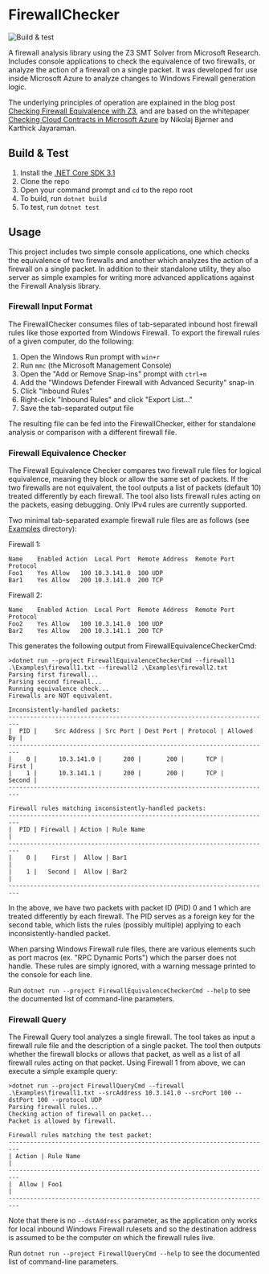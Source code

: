# FirewallChecker

![Build & test](https://github.com/actions/ahelwer/firewallchecker/workflows/build-and-test/badge.svg?branch=cicd)

A firewall analysis library using the Z3 SMT Solver from Microsoft Research.
Includes console applications to check the equivalence of two firewalls, or analyze the action of a firewall on a single packet.
It was developed for use inside Microsoft Azure to analyze changes to Windows Firewall generation logic.

The underlying principles of operation are explained in the blog post [Checking Firewall Equivalence with Z3](https://ahelwer.ca/post/2018-02-13-z3-firewall/), and are based on the whitepaper [Checking Cloud Contracts in Microsoft Azure](https://www.microsoft.com/en-us/research/wp-content/uploads/2016/02/nbjorner-icdcit2015.pdf) by Nikolaj Bjørner and Karthick Jayaraman.

## Build & Test

1. Install the [.NET Core SDK 3.1](https://dotnet.microsoft.com/download)
2. Clone the repo
3. Open your command prompt and `cd` to the repo root
4. To build, run `dotnet build`
5. To test, run  `dotnet test`

## Usage

This project includes two simple console applications, one which checks the equivalence of two firewalls and another which analyzes the action of a firewall on a single packet.
In addition to their standalone utility, they also server as simple examples for writing more advanced applications against the Firewall Analysis library.

### Firewall Input Format

The FirewallChecker consumes files of tab-separated inbound host firewall rules like those exported from Windows Firewall. To export the firewall rules of a given computer, do the following:

  1. Open the Windows Run prompt with `win+r`
  2. Run `mmc` (the Microsoft Management Console)
  3. Open the "Add or Remove Snap-ins" prompt with `ctrl+m`
  4. Add the "Windows Defender Firewall with Advanced Security" snap-in
  5. Click "Inbound Rules"
  6. Right-click "Inbound Rules" and click "Export List..."
  7. Save the tab-separated output file

The resulting file can be fed into the FirewallChecker, either for standalone analysis or comparison with a different firewall file.

### Firewall Equivalence Checker

The Firewall Equivalence Checker compares two firewall rule files for logical equivalence, meaning they block or allow the same set of packets.
If the two firewalls are not equivalent, the tool outputs a list of packets (default 10) treated differently by each firewall.
The tool also lists firewall rules acting on the packets, easing debugging. Only IPv4 rules are currently supported.

Two minimal tab-separated example firewall rule files are as follows (see [Examples](./Examples) directory):

Firewall 1:
```
Name	Enabled	Action	Local Port	Remote Address	Remote Port	Protocol
Foo1	Yes	Allow	100	10.3.141.0	100	UDP
Bar1	Yes	Allow	200	10.3.141.0	200	TCP
```

Firewall 2:
```
Name	Enabled	Action	Local Port	Remote Address	Remote Port	Protocol
Foo2	Yes	Allow	100	10.3.141.0	100	UDP
Bar2	Yes	Allow	200	10.3.141.1	200	TCP
```

This generates the following output from FirewallEquivalenceCheckerCmd:

```
>dotnet run --project FirewallEquivalenceCheckerCmd --firewall1 .\Examples\firewall1.txt --firewall2 .\Examples\firewall2.txt
Parsing first firewall...
Parsing second firewall...
Running equivalence check...
Firewalls are NOT equivalent.

Inconsistently-handled packets:
-------------------------------------------------------------------------
|  PID |     Src Address | Src Port | Dest Port | Protocol | Allowed By |
-------------------------------------------------------------------------
|    0 |      10.3.141.0 |      200 |       200 |      TCP |      First |
|    1 |      10.3.141.1 |      200 |       200 |      TCP |     Second |
-------------------------------------------------------------------------

Firewall rules matching inconsistently-handled packets:
-------------------------------------------------------------------------
|  PID | Firewall | Action | Rule Name                                  |
-------------------------------------------------------------------------
|    0 |    First |  Allow | Bar1                                       |
|    1 |   Second |  Allow | Bar2                                       |
-------------------------------------------------------------------------
```

In the above, we have two packets with packet ID (PID) 0 and 1 which are treated differently by each firewall.
The PID serves as a foreign key for the second table, which lists the rules (possibly multiple) applying to each inconsistently-handled packet.


When parsing Windows Firewall rule files, there are various elements such as port macros (ex. "RPC Dynamic Ports") which the parser does not handle.
These rules are simply ignored, with a warning message printed to the console for each line.

Run `dotnet run --project FirewallEquivalenceCheckerCmd --help` to see the documented list of command-line parameters.

### Firewall Query

The Firewall Query tool analyzes a single firewall.
The tool takes as input a firewall rule file and the description of a single packet.
The tool then outputs whether the firewall blocks or allows that packet, as well as a list of all firewall rules acting on that packet.
Using Firewall 1 from above, we can execute a simple example query:

```
>dotnet run --project FirewallQueryCmd --firewall .\Examples\firewall1.txt --srcAddress 10.3.141.0 --srcPort 100 --dstPort 100 --protocol UDP
Parsing firewall rules...
Checking action of firewall on packet...
Packet is allowed by firewall.

Firewall rules matching the test packet:
-------------------------------------------------------------------------
| Action | Rule Name                                                    |
-------------------------------------------------------------------------
|  Allow | Foo1                                                         |
-------------------------------------------------------------------------
```

Note that there is no `--dstAddress` parameter, as the application only works for local inbound Windows Firewall rulesets and so the destination address is assumed to be the computer on which the firewall rules live.

Run `dotnet run --project FirewallQueryCmd --help` to see the documented list of command-line parameters.
